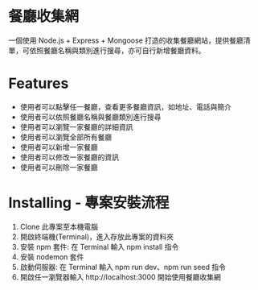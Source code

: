 # 餐廳收集網
一個使用 Node.js + Express + Mongoose 打造的收集餐廳網站，提供餐廳清單，可依照餐廳名稱與類別進行搜尋，亦可自行新增餐廳資料。

# Features
- 使用者可以點擊任一餐廳，查看更多餐廳資訊，如地址、電話與簡介
- 使用者可以依照餐廳名稱與餐廳類別進行搜尋
- 使用者可以瀏覽一家餐廳的詳細資訊
- 使用者可以瀏覽全部所有餐廳
- 使用者可以新增一家餐廳
- 使用者可以修改一家餐廳的資訊
- 使用者可以刪除一家餐廳

# Installing - 專案安裝流程
1. Clone 此專案至本機電腦
2. 開啟終端機(Terminal)，進入存放此專案的資料夾
3. 安裝 npm 套件: 在 Terminal 輸入 npm install 指令
4. 安裝 nodemon 套件
5. 啟動伺服器: 在 Terminal 輸入 npm run dev、npm run seed 指令
6. 開啟任一瀏覽器輸入 http://localhost:3000 開始使用餐廳收集網